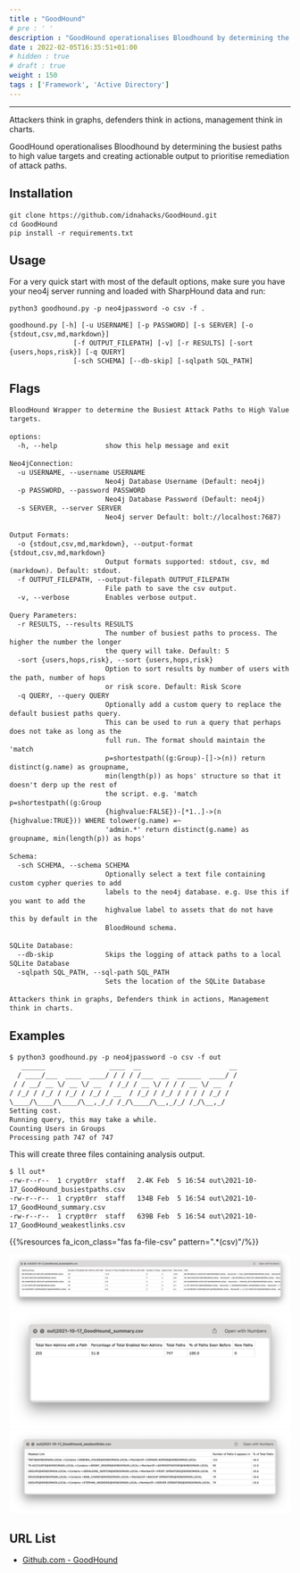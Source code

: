 ```yaml
---
title : "GoodHound"
# pre : ' '
description : "GoodHound operationalises Bloodhound by determining the busiest paths to high value targets and creating actionable output to prioritise remediation of attack paths."
date : 2022-02-05T16:35:51+01:00
# hidden : true
# draft : true
weight : 150
tags : ['Framework', 'Active Directory']
---
```


---

Attackers think in graphs, defenders think in actions, management think in charts.

GoodHound operationalises Bloodhound by determining the busiest paths to high value targets and creating actionable output to prioritise remediation of attack paths.

## Installation

```plain
git clone https://github.com/idnahacks/GoodHound.git
cd GoodHound
pip install -r requirements.txt
```

## Usage

For a very quick start with most of the default options, make sure you have your neo4j server running and loaded with SharpHound data and run:

```plain
python3 goodhound.py -p neo4jpassword -o csv -f .
```

```plain
goodhound.py [-h] [-u USERNAME] [-p PASSWORD] [-s SERVER] [-o {stdout,csv,md,markdown}]
                [-f OUTPUT_FILEPATH] [-v] [-r RESULTS] [-sort {users,hops,risk}] [-q QUERY]
                [-sch SCHEMA] [--db-skip] [-sqlpath SQL_PATH]
```

## Flags

```plain
BloodHound Wrapper to determine the Busiest Attack Paths to High Value targets.

options:
  -h, --help            show this help message and exit

Neo4jConnection:
  -u USERNAME, --username USERNAME
                        Neo4j Database Username (Default: neo4j)
  -p PASSWORD, --password PASSWORD
                        Neo4j Database Password (Default: neo4j)
  -s SERVER, --server SERVER
                        Neo4j server Default: bolt://localhost:7687)

Output Formats:
  -o {stdout,csv,md,markdown}, --output-format {stdout,csv,md,markdown}
                        Output formats supported: stdout, csv, md (markdown). Default: stdout.
  -f OUTPUT_FILEPATH, --output-filepath OUTPUT_FILEPATH
                        File path to save the csv output.
  -v, --verbose         Enables verbose output.

Query Parameters:
  -r RESULTS, --results RESULTS
                        The number of busiest paths to process. The higher the number the longer
                        the query will take. Default: 5
  -sort {users,hops,risk}, --sort {users,hops,risk}
                        Option to sort results by number of users with the path, number of hops
                        or risk score. Default: Risk Score
  -q QUERY, --query QUERY
                        Optionally add a custom query to replace the default busiest paths query.
                        This can be used to run a query that perhaps does not take as long as the
                        full run. The format should maintain the 'match
                        p=shortestpath((g:Group)-[]->(n)) return distinct(g.name) as groupname,
                        min(length(p)) as hops' structure so that it doesn't derp up the rest of
                        the script. e.g. 'match p=shortestpath((g:Group
                        {highvalue:FALSE})-[*1..]->(n {highvalue:TRUE})) WHERE tolower(g.name) =~
                        'admin.*' return distinct(g.name) as groupname, min(length(p)) as hops'

Schema:
  -sch SCHEMA, --schema SCHEMA
                        Optionally select a text file containing custom cypher queries to add
                        labels to the neo4j database. e.g. Use this if you want to add the
                        highvalue label to assets that do not have this by default in the
                        BloodHound schema.

SQLite Database:
  --db-skip             Skips the logging of attack paths to a local SQLite Database
  -sqlpath SQL_PATH, --sql-path SQL_PATH
                        Sets the location of the SQLite Database

Attackers think in graphs, Defenders think in actions, Management think in charts.
```

## Examples

```plain
$ python3 goodhound.py -p neo4jpassword -o csv -f out
   ______                ____  __                      __
  / ____/___  ____  ____/ / / / /___  __  ______  ____/ /
 / / __/ __ \/ __ \/ __  / /_/ / __ \/ / / / __ \/ __  / 
/ /_/ / /_/ / /_/ / /_/ / __  / /_/ / /_/ / / / / /_/ /  
\____/\____/\____/\__,_/_/ /_/\____/\__,_/_/ /_/\__,_/   
Setting cost.
Running query, this may take a while.
Counting Users in Groups
Processing path 747 of 747
```

This will create three files containing analysis output.

```plain
$ ll out*      
-rw-r--r--  1 crypt0rr  staff   2.4K Feb  5 16:54 out\2021-10-17_GoodHound_busiestpaths.csv
-rw-r--r--  1 crypt0rr  staff   134B Feb  5 16:54 out\2021-10-17_GoodHound_summary.csv
-rw-r--r--  1 crypt0rr  staff   639B Feb  5 16:54 out\2021-10-17_GoodHound_weakestlinks.csv
```

{{%resources fa_icon_class="fas fa-file-csv" pattern=".*(csv)"/%}}

![Example](images/example1.png)
![Example](images/example2.png)
![Example](images/example3.png)

## URL List

- [Github.com - GoodHound](https://github.com/idnahacks/GoodHound)
